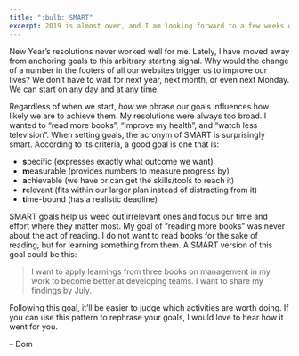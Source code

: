 ```yaml
---
title: ":bulb: SMART"
excerpt: 2019 is almost over, and I am looking forward to a few weeks of vacation. There are always more things to learn or to work on. All of that can wait.
---
```

New Year’s resolutions never worked well for me. Lately, I have moved away from anchoring goals to this arbitrary starting signal. Why would the change of a number in the footers of all our websites trigger us to improve our lives? We don’t have to wait for next year, next month, or even next Monday. We can start on any day and at any time.

Regardless of when we start, _how_ we phrase our goals influences how likely we are to achieve them. My resolutions were always too broad. I wanted to “read more books”, “improve my health”, and “watch less television”. When setting goals, the acronym of SMART is surprisingly smart. According to its criteria, a good goal is one that is:

- **s**pecific (expresses exactly what outcome we want)
- **m**easurable (provides numbers to measure progress by)
- **a**chievable (we have or can get the skills/tools to reach it)
- **r**elevant (fits within our larger plan instead of distracting from it)
- **t**ime-bound (has a realistic deadline)

SMART goals help us weed out irrelevant ones and focus our time and effort where they matter most. My goal of “reading more books” was never about the act of reading. I do not want to read books for the sake of reading, but for learning something from them. A SMART version of this goal could be this:

> I want to apply learnings from three books on management in my work to become better at developing teams. I want to share my findings by July.

Following this goal, it’ll be easier to judge which activities are worth doing. If you can use this pattern to rephrase your goals, I would love to hear how it went for you.

– Dom
